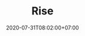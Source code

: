 ---
title     : "Rise"
thumbnail : "rise"
address   : "https://rise.com"
sitemap   : false
date      : 2020-07-31T08:02:00+07:00
---